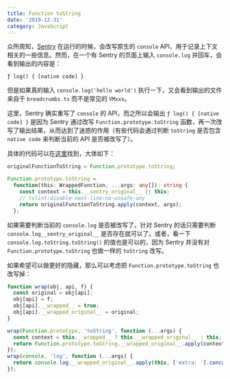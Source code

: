 ```yaml
---
title: Function toString
date: '2019-12-31'
category: JavaScript
---
```


众所周知，[Sentry](https://github.com/getsentry/sentry-javascript) 在运行的时候，会改写原生的 `console` API，用于记录上下文相关的一些信息。然而，在一个有 Sentry 的页面上输入 `console.log` 并回车，会看到输出的内容是：

```plain
ƒ log() { [native code] }
```

但是如果真的输入 `console.log('hello world')` 执行一下，又会看到输出的文件来自于 `breadcrumbs.ts` 而不是常见的 `VMxxx`。

这里，Sentry 确实重写了 `console` 的 API，而之所以会输出 `ƒ log() { [native code] }` 是因为 Sentry 通过改写 `Function.prototype.toString` 函数，再一次改写了输出结果，从而达到了迷惑的作用（有些代码会通过判断 `toString` 是否包含 `native code` 来判断当前的 API 是否被改写了）。

具体的代码可以在[这里](https://github.com/getsentry/sentry-javascript/blob/a876d46c61e2618e3c3a3e1710f77419331a9248/packages/core/src/integrations/functiontostring.ts#L21)找到，大体如下：

```typescript
originalFunctionToString = Function.prototype.toString;

Function.prototype.toString =
  function(this: WrappedFunction, ...args: any[]): string {
    const context = this.__sentry_original__ || this;
    // tslint:disable-next-line:no-unsafe-any
    return originalFunctionToString.apply(context, args);
  };
```

如果需要判断当前的 `console.log` 是否被改写了，针对 Sentry 的话只需要判断 `console.log__sentry_original__` 是否存在就可以了。或者，看一下 `console.log.toString.toString()` 的值也是可以的，因为 Sentry 并没有对 `Function.prototype.toString` 也做一样的 `toString` 改写。

如果希望可以做更好的隐藏，那么可以考虑把 `Function.prototype.toString` 也改写掉：

```javascript
function wrap(obj, api, f) {
  const original = obj[api];
  obj[api] = f;
  obj[api].__wrapped__ = true;
  obj[api].__wrapped_original__ = original;
}

wrap(Function.prototype, 'toString', function (...args) {
  const context = this.__wrapped__ ? this.__wrapped_original__ : this;
  return Function.prototype.toString.__wrapped_original__.apply(context, args);
});
wrap(console, 'log', function (...args) {
  return console.log.__wrapped_original__.apply(this, ['extra: '].concat(args));
});
```

